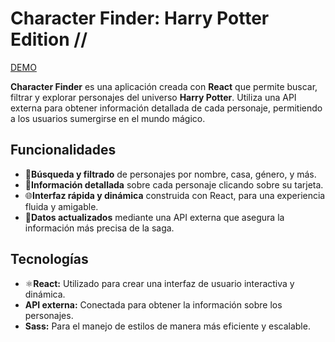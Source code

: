 # Character Finder: Harry Potter Edition  // 
[DEMO](http://beta.adalab.es/modulo-3-evaluacion-final-laurarguezf/)

**Character Finder** es una aplicación creada con **React** que permite buscar, filtrar y explorar personajes del universo **Harry Potter**. Utiliza una API externa para obtener información detallada de cada personaje, permitiendo a los usuarios sumergirse en el mundo mágico.

## Funcionalidades

- 🔎**Búsqueda y filtrado** de personajes por nombre, casa, género, y más.
- 📰**Información detallada** sobre cada personaje clicando sobre su tarjeta.
- 🌐**Interfaz rápida y dinámica** construida con React, para una experiencia fluida y amigable.
- 🧙**Datos actualizados** mediante una API externa que asegura la información más precisa de la saga.

## Tecnologías

- ⚛️**React:** Utilizado para crear una interfaz de usuario interactiva y dinámica.
- **API externa:** Conectada para obtener la información sobre los personajes.
- **Sass:** Para el manejo de estilos de manera más eficiente y escalable.
